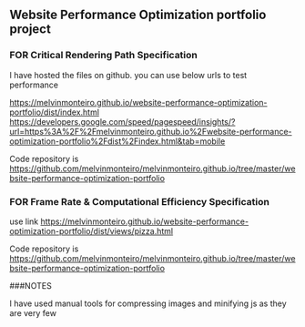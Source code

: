 ## Website Performance Optimization portfolio project

### FOR Critical Rendering Path Specification

I have hosted the files on github. you can use below urls to test performance

https://melvinmonteiro.github.io/website-performance-optimization-portfolio/dist/index.html
https://developers.google.com/speed/pagespeed/insights/?url=https%3A%2F%2Fmelvinmonteiro.github.io%2Fwebsite-performance-optimization-portfolio%2Fdist%2Findex.html&tab=mobile

Code repository is
https://github.com/melvinmonteiro/melvinmonteiro.github.io/tree/master/website-performance-optimization-portfolio

### FOR Frame Rate & Computational Efficiency Specification

use link
https://melvinmonteiro.github.io/website-performance-optimization-portfolio/dist/views/pizza.html

Code repository is
https://github.com/melvinmonteiro/melvinmonteiro.github.io/tree/master/website-performance-optimization-portfolio


###NOTES

I have used manual tools for compressing images and minifying js as they are very few
